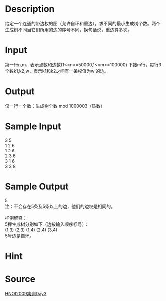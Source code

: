 
# Description

<div class="content">给定一个连通的带边权的图（允许自环和重边），求不同的最小生成树个数。两个生成树不同当它们所用的边的序号不同，换句话说，重边算多次。

</div>

# Input

<div class="content">第一行n,m，表示点数和边数(1&lt;=n&lt;=50000,1&lt;=m&lt;=100000)
下接m行，每行3个数k1,k2,w，表示k1和k2之间有一条权值为w 的边。

</div>

# Output

<div class="content">仅一行一个数：生成树个数 mod 1000003（质数）

</div>

# Sample Input

<div class="content"><span class="sampledata">3 5<br/>
1 2 6<br/>
1 2 6<br/>
2 3 6<br/>
3 1 6<br/>
3 3 8<br/>
</span></div>

# Sample Output

<div class="content"><span class="sampledata">5<br/>
注：不会存在5条及5条以上的边，他们的边权是相同的。<br/>
<br/>
样例解释：<br/>
5棵生成树分别如下（边按输入顺序标号）：<br/>
(1,3)   (2,3)  (1,4)  (2,4)  (3,4) <br/>
5号边是自环。<br/>
</span></div>

# Hint

<div class="content"><p></p></div>

# Source

<div class="content"><p><a href="problemset.php?search=HNOI2009集训Day3">HNOI2009集训Day3</a></p></div>

